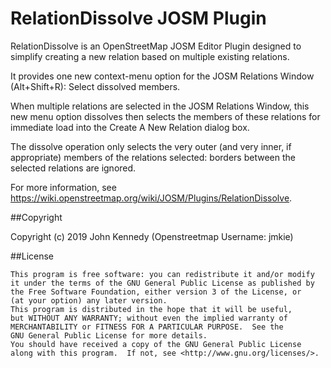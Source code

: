 # RelationDissolve JOSM Plugin

RelationDissolve is an OpenStreetMap JOSM Editor Plugin designed to simplify creating a new relation based on multiple existing relations.

It provides one new context-menu option for the JOSM Relations Window (Alt+Shift+R): Select dissolved members.

When multiple relations are selected in the JOSM Relations Window, this new menu option dissolves then selects the members of these relations for immediate load into the Create A New Relation dialog box.

The dissolve operation only selects the very outer (and very inner, if appropriate) members of the relations selected: borders between the selected relations are ignored.

For more information, see https://wiki.openstreetmap.org/wiki/JOSM/Plugins/RelationDissolve.


##Copyright

Copyright (c) 2019 John Kennedy (Openstreetmap Username: jmkie)


##License

    This program is free software: you can redistribute it and/or modify
    it under the terms of the GNU General Public License as published by
    the Free Software Foundation, either version 3 of the License, or
    (at your option) any later version.
    This program is distributed in the hope that it will be useful,
    but WITHOUT ANY WARRANTY; without even the implied warranty of
    MERCHANTABILITY or FITNESS FOR A PARTICULAR PURPOSE.  See the
    GNU General Public License for more details.
    You should have received a copy of the GNU General Public License
    along with this program.  If not, see <http://www.gnu.org/licenses/>.

